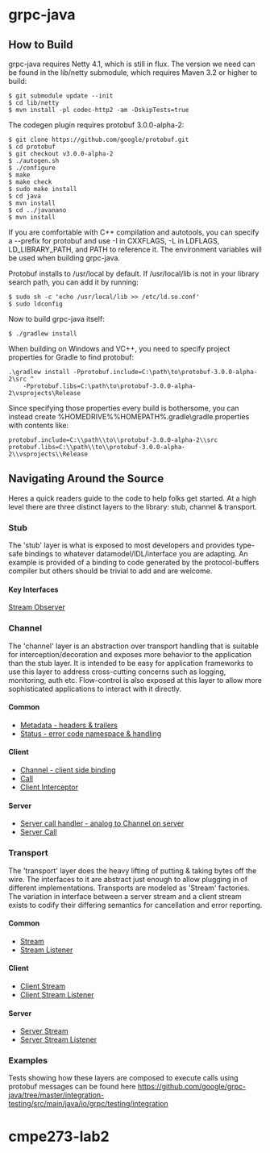 grpc-java
=========

How to Build
------------

grpc-java requires Netty 4.1, which is still in flux. The version we need can be
found in the lib/netty submodule, which requires Maven 3.2 or higher to build:
```
$ git submodule update --init
$ cd lib/netty
$ mvn install -pl codec-http2 -am -DskipTests=true
```

The codegen plugin requires protobuf 3.0.0-alpha-2:
```
$ git clone https://github.com/google/protobuf.git
$ cd protobuf
$ git checkout v3.0.0-alpha-2
$ ./autogen.sh
$ ./configure
$ make
$ make check
$ sudo make install
$ cd java
$ mvn install
$ cd ../javanano
$ mvn install
```

If you are comfortable with C++ compilation and autotools, you can specify a
--prefix for protobuf and use -I in CXXFLAGS, -L in LDFLAGS, LD\_LIBRARY\_PATH,
and PATH to reference it. The environment variables will be used when building
grpc-java.

Protobuf installs to /usr/local by default.
If /usr/local/lib is not in your library search path, you can add it by running:
```
$ sudo sh -c 'echo /usr/local/lib >> /etc/ld.so.conf'
$ sudo ldconfig
```

Now to build grpc-java itself:
```
$ ./gradlew install
```

When building on Windows and VC++, you need to specify project properties for
Gradle to find protobuf:
```
.\gradlew install -Pprotobuf.include=C:\path\to\protobuf-3.0.0-alpha-2\src ^
    -Pprotobuf.libs=C:\path\to\protobuf-3.0.0-alpha-2\vsprojects\Release
```

Since specifying those properties every build is bothersome, you can instead
create %HOMEDRIVE%%HOMEPATH%\.gradle\gradle.properties with contents like:
```
protobuf.include=C:\\path\\to\\protobuf-3.0.0-alpha-2\\src
protobuf.libs=C:\\path\\to\\protobuf-3.0.0-alpha-2\\vsprojects\\Release
```

Navigating Around the Source
----------------------------

Heres a quick readers guide to the code to help folks get started. At a high level there are three distinct layers
to the library: stub, channel & transport. 

### Stub

The 'stub'  layer is what is exposed to most developers and provides type-safe bindings to whatever 
datamodel/IDL/interface you are adapting. An example is provided of a binding to code generated by the protocol-buffers compiler but others should be trivial to add and are welcome.

#### Key Interfaces

[Stream Observer](https://github.com/google/grpc-java/blob/master/stub/src/main/java/io/grpc/stub/StreamObserver.java)


### Channel

The 'channel' layer is an abstraction over transport handling that is suitable for interception/decoration and exposes more behavior to the application than the stub layer. It is intended to be easy for application frameworks to use this layer to address cross-cutting concerns such as logging, monitoring, auth etc. Flow-control is also exposed at this layer to allow more sophisticated applications to interact with it directly.

#### Common

* [Metadata - headers & trailers](https://github.com/google/grpc-java/blob/master/core/src/main/java/io/grpc/Metadata.java)
* [Status - error code namespace & handling](https://github.com/google/grpc-java/blob/master/core/src/main/java/io/grpc/Status.java)

#### Client
* [Channel - client side binding](https://github.com/google/grpc-java/blob/master/core/src/main/java/io/grpc/Channel.java)
* [Call](https://github.com/google/grpc-java/blob/master/core/src/main/java/io/grpc/Call.java)
* [Client Interceptor](https://github.com/google/grpc-java/blob/master/core/src/main/java/io/grpc/ClientInterceptor.java)

#### Server
* [Server call handler - analog to Channel on server](https://github.com/google/grpc-java/blob/master/core/src/main/java/io/grpc/ServerCallHandler.java)
* [Server Call](https://github.com/google/grpc-java/blob/master/core/src/main/java/io/grpc/ServerCall.java)


### Transport

The 'transport' layer does the heavy lifting of putting & taking bytes off the wire. The interfaces to it are abstract just enough to allow plugging in of different implementations. Transports are modeled as 'Stream' factories. The variation in interface between a server stream and a client stream exists to codify their differing semantics for cancellation and error reporting.

#### Common

* [Stream](https://github.com/google/grpc-java/blob/master/core/src/main/java/io/grpc/transport/Stream.java)
* [Stream Listener](https://github.com/google/grpc-java/blob/master/core/src/main/java/io/grpc/transport/StreamListener.java)

#### Client

* [Client Stream](https://github.com/google/grpc-java/blob/master/core/src/main/java/io/grpc/transport/ClientStream.java)
* [Client Stream Listener](https://github.com/google/grpc-java/blob/master/core/src/main/java/io/grpc/transport/ClientStreamListener.java)

#### Server

* [Server Stream](https://github.com/google/grpc-java/blob/master/core/src/main/java/io/grpc/transport/ServerStream.java)
* [Server Stream Listener](https://github.com/google/grpc-java/blob/master/core/src/main/java/io/grpc/transport/ServerStreamListener.java)


### Examples

Tests showing how these layers are composed to execute calls using protobuf messages can be found here https://github.com/google/grpc-java/tree/master/integration-testing/src/main/java/io/grpc/testing/integration
# cmpe273-lab2
